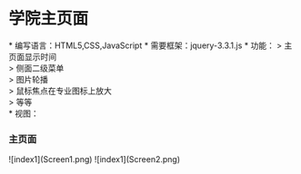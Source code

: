 <h1>学院主页面</h1>
* 编写语言：HTML5,CSS,JavaScript
* 需要框架：jquery-3.3.1.js
* 功能：
	> 主页面显示时间<br />
	> 侧面二级菜单<br />
	> 图片轮播<br />
	> 鼠标焦点在专业图标上放大<br>
	> 等等<br />
* 视图：

<h3>主页面</h3>
![index1](Screen1.png)
![index1](Screen2.png)
